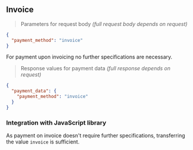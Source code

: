 ## Invoice

> Parameters for request body
> _(full request body depends on request)_

```json
{
  "payment_method": "invoice"
}
```

For payment upon invoicing no further specifications are necessary.

> Response values for payment data
> _(full response depends on request)_

```json
{
  "payment_data": {
    "payment_method": "invoice"
  }
}
```

### Integration with JavaScript library

As payment on invoice doesn't require further specifications, transferring the value `invoice` is sufficient.
